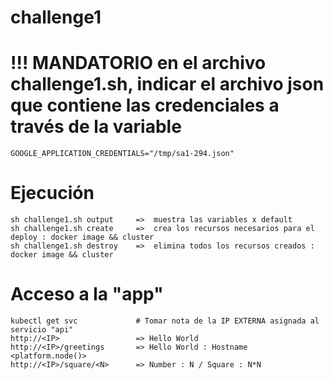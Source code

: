 # challenge1

# !!! MANDATORIO en el archivo challenge1.sh, indicar el archivo json que contiene las credenciales a través de la variable 

    GOOGLE_APPLICATION_CREDENTIALS="/tmp/sa1-294.json" 
    
# Ejecución

    sh challenge1.sh output     =>  muestra las variables x default
    sh challenge1.sh create     =>  crea los recursos necesarios para el deploy : docker image && cluster
    sh challenge1.sh destroy    =>  elimina todos los recursos creados : docker image && cluster
    
# Acceso a la "app"

    kubectl get svc             # Tomar nota de la IP EXTERNA asignada al servicio "api"
    http://<IP>                 => Hello World
    http://<IP>/greetings       => Hello World : Hostname <platform.node()>
    http://<IP>/square/<N>      => Number : N / Square : N*N
  
